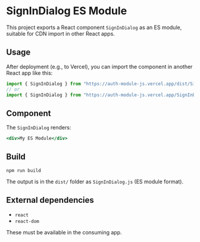 
# SignInDialog ES Module

This project exports a React component `SignInDialog` as an ES module, suitable for CDN import in other React apps.

## Usage

After deployment (e.g., to Vercel), you can import the component in another React app like this:

```js
import { SignInDialog } from "https://auth-module-js.vercel.app/dist/SignInDialog.js";
// or
import { SignInDialog } from "https://auth-module-js.vercel.app/SignInDialog.js";
```

## Component

The `SignInDialog` renders:

```jsx
<div>My ES Module</div>
```

## Build

```
npm run build
```

The output is in the `dist/` folder as `SignInDialog.js` (ES module format).

## External dependencies
- `react`
- `react-dom`

These must be available in the consuming app.
